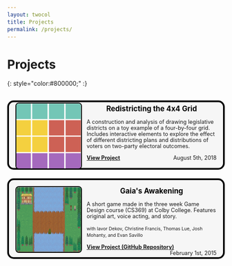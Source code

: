 ```yaml
---
layout: twocol
title: Projects
permalink: /projects/
---
```



# Projects
{: style="color:#800000;" :}

<br/>


<!-- <div style="border: 4px solid black; border-radius: 6px; padding: 25px">
	<h1> GERRYMANDERING? </h1> -->
<div style="border: 4px solid black;border-radius: 15px; background: #f6f6f6; position:relative;">
    <div style="width: 165px; height:150px; float: left; position: absolute; top: 0; bottom: 0; margin: auto;">
        <img src="/metagraph/imgs/fillgrid.png" width="150" height="150" style="border-radius: 5%; border: solid black 2px; transform: translate(15px,0px);" />
    </div>
	<div style="margin-left: 165px; padding: 15px; padding-top:5px; ">
	    <h2 style="font-size:1.2em; margin-top:0px; text-align:center; word-break: break-all; hyphens: auto; color:$text-color">
	    	<a href="/metagraph/metagrid" style="color: black; text-decoration: none;" >Redistricting the 4x4 Grid</a>
	    </h2>
	    <p style="color: $text-color; margin: 0 0 15px 0; font-size: 0.9em; line-height: 110%;">
	        A construction and analysis of drawing legislative districts on a toy example of a four-by-four grid.  Includes interactive elements to explore the effect of different districting plans and distributions of voters on two-party electoral outcomes.
	        <br/><br/>
	        <a href="/metagraph/metagrid" style="float: left"><b>
	        	View Project
	        </b></a>
	        <span style="float: right;">August 5th, 2018</span>
	    </p>
	</div>
</div>
<!-- </div> -->
<div style="margin:20px"></div>

<div style="border: 4px solid black;border-radius: 15px; background: #f6f6f6; position:relative;">
    <div style="width: 165px; height:150px; float: left; position: absolute; top: 0; bottom: 0; margin: auto;">
        <img src="/assets/images/wqss.png" width="150" height="150" style="transform: translate(15px,0px); border-radius: 5%; border: solid black 2px" />
    </div>
	<div style="margin-left: 165px; padding: 15px; ">
	    <h2 style="font-size:1.2em; margin-top:0px; text-align:center; word-break: break-all; hyphens: auto; color:$text-color">
	    	<a href="https://github.com/zschutzman/wizard_quest" style="color: black; text-decoration: none;" >Gaia's Awakening</a>
	    </h2>
	    <p style="color: $text-color; margin: 0 0 15px 0; font-size: 0.9em; line-height: 110%;">
	        A short game made in the three week Game Design course (CS369) at Colby College.  Features original art, voice acting, and story.
	        <br/><br/><small>
	        with Iavor Dekov, Christine Francis, Thomas Lue, Josh Mohanty, and Evan Savillo</small>
	        <br/><br/>
	        <a href="https://github.com/zschutzman/wizard_quest" style="float: left"><b>
	        	View Project (GitHub Repository)
	        </b></a>
	        <span style="float: right;">February 1st, 2015</span>
	    </p>
	</div>
</div>

